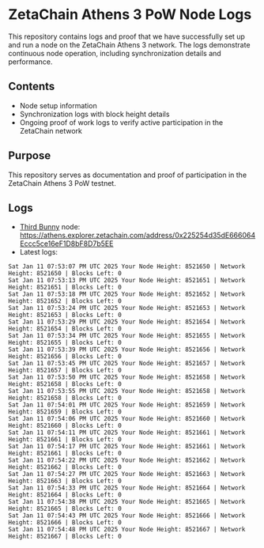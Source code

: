 # ZetaChain Athens 3 PoW Node Logs
This repository contains logs and proof that we have successfully set up and run a node on the ZetaChain Athens 3 network. The logs demonstrate continuous node operation, including synchronization details and performance.

## Contents
- Node setup information
- Synchronization logs with block height details
- Ongoing proof of work logs to verify active participation in the ZetaChain network

## Purpose
This repository serves as documentation and proof of participation in the ZetaChain Athens 3 PoW testnet.

## Logs

- [Third Bunny](https://thirdbunny.xyz/) node: https://athens.explorer.zetachain.com/address/0x225254d35dE666064Eccc5ce16eF1D8bF8D7b5EE
- Latest logs:
```
Sat Jan 11 07:53:07 PM UTC 2025 Your Node Height: 8521650 | Network Height: 8521650 | Blocks Left: 0
Sat Jan 11 07:53:13 PM UTC 2025 Your Node Height: 8521651 | Network Height: 8521651 | Blocks Left: 0
Sat Jan 11 07:53:18 PM UTC 2025 Your Node Height: 8521652 | Network Height: 8521652 | Blocks Left: 0
Sat Jan 11 07:53:24 PM UTC 2025 Your Node Height: 8521653 | Network Height: 8521653 | Blocks Left: 0
Sat Jan 11 07:53:29 PM UTC 2025 Your Node Height: 8521654 | Network Height: 8521654 | Blocks Left: 0
Sat Jan 11 07:53:34 PM UTC 2025 Your Node Height: 8521655 | Network Height: 8521655 | Blocks Left: 0
Sat Jan 11 07:53:39 PM UTC 2025 Your Node Height: 8521656 | Network Height: 8521656 | Blocks Left: 0
Sat Jan 11 07:53:45 PM UTC 2025 Your Node Height: 8521657 | Network Height: 8521657 | Blocks Left: 0
Sat Jan 11 07:53:50 PM UTC 2025 Your Node Height: 8521658 | Network Height: 8521658 | Blocks Left: 0
Sat Jan 11 07:53:55 PM UTC 2025 Your Node Height: 8521658 | Network Height: 8521658 | Blocks Left: 0
Sat Jan 11 07:54:01 PM UTC 2025 Your Node Height: 8521659 | Network Height: 8521659 | Blocks Left: 0
Sat Jan 11 07:54:06 PM UTC 2025 Your Node Height: 8521660 | Network Height: 8521660 | Blocks Left: 0
Sat Jan 11 07:54:11 PM UTC 2025 Your Node Height: 8521661 | Network Height: 8521661 | Blocks Left: 0
Sat Jan 11 07:54:17 PM UTC 2025 Your Node Height: 8521661 | Network Height: 8521661 | Blocks Left: 0
Sat Jan 11 07:54:22 PM UTC 2025 Your Node Height: 8521662 | Network Height: 8521662 | Blocks Left: 0
Sat Jan 11 07:54:27 PM UTC 2025 Your Node Height: 8521663 | Network Height: 8521663 | Blocks Left: 0
Sat Jan 11 07:54:33 PM UTC 2025 Your Node Height: 8521664 | Network Height: 8521664 | Blocks Left: 0
Sat Jan 11 07:54:38 PM UTC 2025 Your Node Height: 8521665 | Network Height: 8521665 | Blocks Left: 0
Sat Jan 11 07:54:43 PM UTC 2025 Your Node Height: 8521666 | Network Height: 8521666 | Blocks Left: 0
Sat Jan 11 07:54:48 PM UTC 2025 Your Node Height: 8521667 | Network Height: 8521667 | Blocks Left: 0
```

